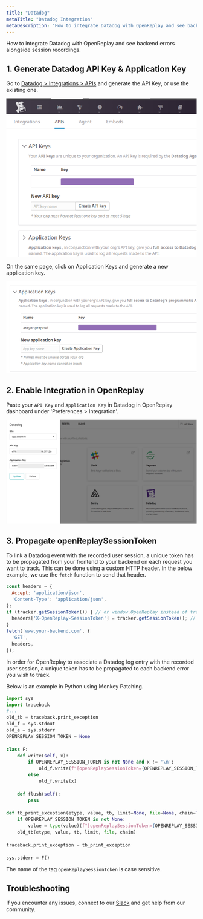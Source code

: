 ```yaml
---
title: "Datadog"
metaTitle: "Datadog Integration"
metaDescription: "How to integrate Datadog with OpenReplay and see backend errors alongside session replays."
---
```


How to integrate Datadog with OpenReplay and see backend errors alongside session recordings.

## 1. Generate Datadog API Key & Application Key

Go to [Datadog > Integrations > APIs](https://app.datadoghq.com/account/settings#api) and generate the API Key, or use the existing one.

![Datadog API Key](../static/datadog-1.png#center)

On the same page, click on Application Keys and generate a new application key.

![Datadog Application Key](../static/datadog-2.png#center)

## 2. Enable Integration in OpenReplay

Paste your `API Key` and `Application Key` in Datadog in OpenReplay dashboard under 'Preferences > Integration'.

![Datadog Integration in OpenReplay](../static/datadog-3.png#center)

## 3. Propagate openReplaySessionToken

To link a Datadog event with the recorded user session, a unique token has to be propagated from your frontend to your backend on each request you want to track. This can be done using a custom HTTP header. In the below example, we use the `fetch` function to send that header.

```javascript
const headers = {
  Accept: 'application/json',
  'Content-Type': 'application/json',
};
if (tracker.getSessionToken()) { // or window.OpenReplay instead of tracker if you're using the snippet
  headers['X-OpenReplay-SessionToken'] = tracker.getSessionToken(); // Inject openReplaySessionToken
}
fetch('www.your-backend.com', {
  'GET',
  headers,
});
```

In order for OpenReplay to associate a Datadog log entry with the recorded user session, a unique token has to be propagated to each backend error you wish to track.

Below is an example in Python using Monkey Patching.

```Python
import sys
import traceback
#...
old_tb = traceback.print_exception
old_f = sys.stdout
old_e = sys.stderr
OPENREPLAY_SESSION_TOKEN = None

class F:
    def write(self, x):
        if OPENREPLAY_SESSION_TOKEN is not None and x != '\n':
            old_f.write(f"[openReplaySessionToken={OPENREPLAY_SESSION_TOKEN}] {x}")
        else:
            old_f.write(x)

    def flush(self):
        pass

def tb_print_exception(etype, value, tb, limit=None, file=None, chain=True):
    if OPENREPLAY_SESSION_TOKEN is not None:
        value = type(value)(f"[openReplaySessionToken={OPENREPLAY_SESSION_TOKEN}] " + str(value))
    old_tb(etype, value, tb, limit, file, chain)

traceback.print_exception = tb_print_exception

sys.stderr = F()
```

The name of the tag `openReplaySessionToken` is case sensitive.

## Troubleshooting

If you encounter any issues, connect to our [Slack](https://slack.openreplay.com) and get help from our community.

